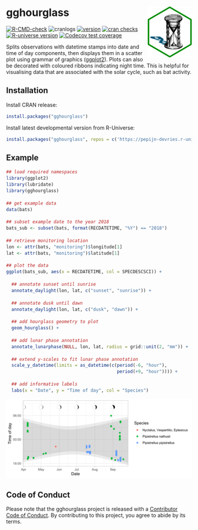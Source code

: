 
# gghourglass <img src="man/figures/logo.png" align="right" height="139" copyright="cc-sa" alt="logo" />

<!-- badges: start -->

[![R-CMD-check](https://github.com/pepijn-devries/gghourglass/actions/workflows/R-CMD-check.yaml/badge.svg)](https://github.com/pepijn-devries/gghourglass/actions/workflows/R-CMD-check.yaml)
![cranlogs](https://cranlogs.r-pkg.org/badges/gghourglass)
[![version](https://www.r-pkg.org/badges/version/gghourglass)](https://CRAN.R-project.org/package=gghourglass)
[![cran
checks](https://badges.cranchecks.info/worst/gghourglass.svg)](https://cran.r-project.org/web/checks/check_results_gghourglass.html)
[![R-universe
version](https://pepijn-devries.r-universe.dev/gghourglass/badges/version)](https://pepijn-devries.r-universe.dev/gghourglass)
[![Codecov test
coverage](https://codecov.io/gh/pepijn-devries/gghourglass/branch/master/graph/badge.svg)](https://app.codecov.io/gh/pepijn-devries/gghourglass?branch=master)
<!-- badges: end -->

Splits observations with datetime stamps into date and time of day
components, then displays them in a scatter plot using grammar of
graphics ([ggplot2](https://ggplot2.tidyverse.org/)). Plots can also be
decorated with coloured ribbons indicating night time. This is helpful
for visualising data that are associated with the solar cycle, such as
bat activity.

## Installation

Install CRAN release:

``` r
install.packages("gghourglass")
```

Install latest developmental version from R-Universe:

``` r
install.packages("gghourglass", repos = c('https://pepijn-devries.r-universe.dev', 'https://cloud.r-project.org'))
```

## Example

``` r
## load required namespaces
library(ggplot2)
library(lubridate)
library(gghourglass)

## get example data
data(bats)

## subset example date to the year 2018
bats_sub <- subset(bats, format(RECDATETIME, "%Y") == "2018")

## retrieve monitoring location
lon <- attr(bats, "monitoring")$longitude[1]
lat <- attr(bats, "monitoring")$latitude[1]

## plot the data
ggplot(bats_sub, aes(x = RECDATETIME, col = SPECDESCSCI)) +
  
  ## annotate sunset until sunrise
  annotate_daylight(lon, lat, c("sunset", "sunrise")) +
  
  ## annotate dusk until dawn
  annotate_daylight(lon, lat, c("dusk", "dawn")) +
  
  ## add hourglass geometry to plot
  geom_hourglass() +
  
  ## add lunar phase annotation
  annotate_lunarphase(NULL, lon, lat, radius = grid::unit(2, "mm")) +

  ## extend y-scales to fit lunar phase annotation
  scale_y_datetime(limits = as_datetime(c(period(-6, "hour"),
                                          period(+9, "hour")))) +
  
  ## add informative labels
  labs(x = "Date", y = "Time of day", col = "Species")
```

![](man/figures/README-example-1.svg)<!-- -->

## Code of Conduct

Please note that the gghourglass project is released with a [Contributor
Code of
Conduct](https://pepijn-devries.github.io/gghourglass/CODE_OF_CONDUCT.html).
By contributing to this project, you agree to abide by its terms.
